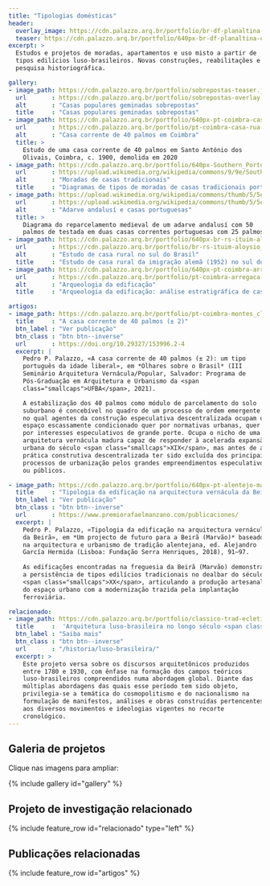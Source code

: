 ```yaml
---
title: "Tipologias domésticas"
header:
  overlay_image: https://cdn.palazzo.arq.br/portfolio/br-df-planaltina-casazul-pp-3018-crop.jpg
  teaser: https://cdn.palazzo.arq.br/portfolio/640px-br-df-planaltina-casazul-pp-3018-crop.jpg
excerpt: >
  Estudos e projetos de moradas, apartamentos e uso misto a partir de
  tipos edilícios luso-brasileiros. Novas construções, reabilitações e
  pesquisa historiográfica.

gallery:
- image_path: https://cdn.palazzo.arq.br/portfolio/sobrepostas-teaser.jpg
  url       : https://cdn.palazzo.arq.br/portfolio/sobrepostas-overlay.jpg
  alt       : "Casas populares geminadas sobrepostas"
  title     : "Casas populares geminadas sobrepostas"
- image_path: https://cdn.palazzo.arq.br/portfolio/640px-pt-coimbra-casa-rua-luis-gonzaga-demolida.jpg
  url       : https://cdn.palazzo.arq.br/portfolio/pt-coimbra-casa-rua-luis-gonzaga-demolida.jpg
  alt       : "Casa corrente de 40 palmos em Coimbra"
  title: >
    Estudo de uma casa corrente de 40 palmos em Santo António dos
    Olivais, Coimbra, c. 1900, demolida em 2020
- image_path: https://cdn.palazzo.arq.br/portfolio/640px-Southern_Portuguese_cell_houses.jpg
  url       : https://upload.wikimedia.org/wikipedia/commons/9/9e/Southern_Portuguese_cell_houses.png
  alt       : "Moradas de casas tradicionais"
  title     : "Diagramas de tipos de moradas de casas tradicionais portuguesas"
- image_path: https://upload.wikimedia.org/wikipedia/commons/thumb/5/5e/Reparcelamento_de_lotes_portugueses.jpg/640px-Reparcelamento_de_lotes_portugueses.jpg
  url       : https://upload.wikimedia.org/wikipedia/commons/thumb/5/5e/Reparcelamento_de_lotes_portugueses.jpg/2560px-Reparcelamento_de_lotes_portugueses.jpg
  alt       : "Adarve andalusí e casas portuguesas"
  title: >
    Diagrama do reparcelamento medieval de um adarve andalusí com 50
    palmos de testada em duas casas correntes portuguesas com 25 palmos.
- image_path: https://cdn.palazzo.arq.br/portfolio/640px-br-rs-ituim-aloysio_gehlen-fachada_se.jpg
  url       : https://cdn.palazzo.arq.br/portfolio/br-rs-ituim-aloysio_gehlen-fachada_se.jpg
  alt       : "Estudo de casa rural no sul do Brasil"
  title     : "Estudo de casa rural da imigração alemã (1952) no sul do Brasil"
- image_path: https://cdn.palazzo.arq.br/portfolio/640px-pt-coimbra-arregaca-estratigrafia.jpg
  url       : https://cdn.palazzo.arq.br/portfolio/pt-coimbra-arregaca-estratigrafia.jpg
  alt       : "Arqueologia da edificação"
  title     : "Arqueologia da edificação: análise estratigráfica de casas correntes em Coimbra"

artigos:
- image_path: https://cdn.palazzo.arq.br/portfolio/pt-coimbra-montes_claros-200615-pp-5531-crop-scaled-teaser.jpg
  title     : "A casa corrente de 40 palmos (± 2)"
  btn_label : "Ver publicação"
  btn_class : "btn btn--inverse"
  url       : https://doi.org/10.29327/153996.2-4
  excerpt: |
    Pedro P. Palazzo, «A casa corrente de 40 palmos (± 2): um tipo
    português da idade liberal», em *Olhares sobre o Brasil* (III
    Seminário Arquitetura Vernácula/Popular, Salvador: Programa de
    Pós-Graduação em Arquitetura e Urbanismo da <span
    class="smallcaps">UFBA</span>, 2021).

    A estabilização dos 40 palmos como módulo de parcelamento do solo
    suburbano é concebível no quadro de um processo de ordem emergente
    no qual agentes da construção especulativa descentralizada ocupam um
    espaço escassamente condicionado quer por normativas urbanas, quer
    por interesses especulativos de grande porte. Ocupa o nicho de uma
    arquitetura vernácula madura capaz de responder à acelerada expansão
    urbana do século <span class="smallcaps">XIX</span>, mas antes de a
    prática construtiva descentralizada ter sido excluída dos principais
    processos de urbanização pelos grandes empreendimentos especulativos
    ou públicos.

- image_path: https://cdn.palazzo.arq.br/portfolio/640px-pt-alentejo-marvao_beira-casario-180718-pp-6850.jpg
  title     : "Tipologia da edificação na arquitectura vernácula da Beirã"
  btn_label : "Ver publicação"
  btn_class : "btn btn--inverse"
  url       : https://www.premiorafaelmanzano.com/publicaciones/
  excerpt: |
    Pedro P. Palazzo, «Tipologia da edificação na arquitectura vernácula
    da Beirã», em *Um projecto de futuro para a Beirã (Marvão)* baseado
    na arquitectura e urbanismo de tradição alentejana, ed. Alejandro
    García Hermida (Lisboa: Fundação Serra Henriques, 2018), 91–97.
    
    As edificações encontradas na freguesia da Beirã (Marvão) demonstram
    a persistência de tipos edilícios tradicionais no dealbar do século
    <span class="smallcaps">XX</span>, articulando a produção artesanal
    do espaço urbano com a modernização trazida pela implantação
    ferroviária.

relacionado:
- image_path: https://cdn.palazzo.arq.br/portfolio/classico-trad-ecletico-teaser.jpg
  title     :  'Arquitetura luso-brasileira no longo século <span class="smallcaps">XIX</span>'
  btn_label : "Saiba mais"
  btn_class : "btn btn--inverse"
  url       : "/historia/luso-brasileira/"
  excerpt: >
    Este projeto versa sobre os discursos arquitetônicos produzidos
    entre 1780 e 1930, com ênfase na formação dos campos teóricos
    luso-brasileiros compreendidos numa abordagem global. Diante das
    múltiplas abordagens das quais esse período tem sido objeto,
    privilegia-se a temática do cosmopolitismo e do nacionalismo na
    formulação de manifestos, análises e obras construídas pertencentes
    aos diversos movimentos e ideologias vigentes no recorte
    cronológico.
---
```


## Galeria de projetos ##

Clique nas imagens para ampliar:

{% include gallery id="gallery" %}

## Projeto de investigação relacionado ##

{% include feature_row id="relacionado" type="left" %}

## Publicações relacionadas ##

<div class="full">
  {% include feature_row id="artigos" %}
</div>

